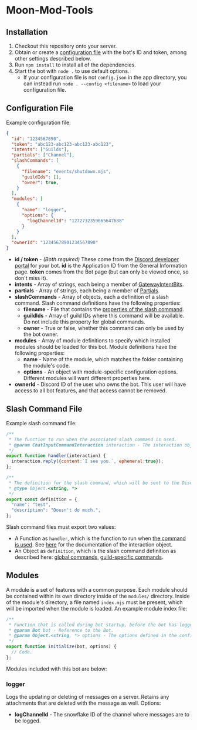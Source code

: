 # Moon-Mod-Tools

## Installation
1. Checkout this repository onto your server.
2. Obtain or create a [configuration file](#configuration-file) with the bot's ID and token, among other settings described below.
3. Run `npm install` to install all of the dependencies.
4. Start the bot with `node .` to use default options.
   * If your configuration file is not `config.json` in the app directory, you can instead run `node . --config <filename>` to load your configuration file.

## Configuration File
Example configuration file:
```json
{
  "id": "1234567890",
  "token": "abc123-abc123-abc123-abc123",
  "intents": ["Guilds"],
  "partials": ["Channel"],
  "slashCommands": [
    {
      "filename": "events/shutdown.mjs",
      "guildIds": [],
      "owner": true,
    }
  ],
  "modules": [
    {
      "name": "logger",
      "options": {
        "logChannelId": "1272732359665647688"
      }
    }
  ],
  "ownerId": "12345678901234567890"
}
```
* **id / token** - *(Both required)* These come from the [Discord developer portal](https://discord.com/developers/applications) for your bot. **id** is the Application ID from the General Information page. **token** comes from the Bot page (but can only be viewed once, so don't miss it).
* **intents** - Array of strings, each being a member of [GatewayIntentBits](https://discord-api-types.dev/api/discord-api-types-v10/enum/GatewayIntentBits).
* **partials** - Array of strings, each being a member of [Partials](https://discordjs.guide/popular-topics/partials.html#enabling-partials).
* **slashCommands** - Array of objects, each a definition of a slash command. Slash command definitions have the following properties:
  * **filename** - File that contains the [properties of the slash command](#slash-command-file).
  * **guildIds** - Array of guild IDs where this command will be available. Do not include this property for global commands.
  * **owner** - True or false, whether this command can only be used by the bot owner.
* **modules** - Array of module definitions to specify which installed modules should be loaded for this bot. Module definitions have the following properties:
  * **name** - Name of the module, which matches the folder containing the module's code.
  * **options** - An object with module-specific configuration options. Different modules will want different properties here.
* **ownerId** - Discord ID of the user who owns the bot. This user will have access to all bot features, and that access cannot be removed.

## Slash Command File
Example slash command file:
```javascript
/**
 * The function to run when the associated slash command is used.
 * @param ChatInputCommandInteraction interaction - The interaction object created by Discord.js for this slash command.
 */
export function handler(interaction) {
  interaction.reply({content:`I see you.`, ephemeral:true});
};

/**
 * The definition for the slash command, which will be sent to the Discord API.
 * @type Object.<string, *>
 */
export const definition = {
  "name": "test",
  "description": "Doesn't do much.",
};
```
Slash command files must export two values:
* A Function as `handler`, which is the function to run when [the command is used](https://discord.js.org/docs/packages/discord.js/main/Client:Class#interactionCreate). See [here](https://discord.js.org/docs/packages/discord.js/main/ChatInputCommandInteraction:Class) for the documentation of the interaction object.
* An Object as `definition`, which is the slash command definition as described here: [global commands](https://discord.com/developers/docs/interactions/application-commands#create-global-application-command-json-params), [guild-specific commands](https://discord.com/developers/docs/interactions/application-commands#create-guild-application-command-json-params).

## Modules
A module is a set of features with a common purpose. Each module should be contained within its own directory inside of the `modules/` directory. Inside of the module's directory, a file named `index.mjs` must be present, which will be imported when the module is loaded. An example module index file:
```javascript
/**
 * Function that is called during bot startup, before the bot has logged in. Use it to assign event listeners or other definitions that do not require an active connection to Discord. This function can be async, in which case the bot startup will await it.
 * @param Bot bot - Reference to the Bot.
 * @param Object.<string, *> options - The options defined in the configuration file for this module.
 */
export function initialize(bot, options) {
  // Code.
};
```
Modules included with this bot are below:
### logger
Logs the updating or deleting of messages on a server. Retains any attachments that are deleted with the message as well.
Options:
* **logChannelId** - The snowflake ID of the channel where messages are to be logged.